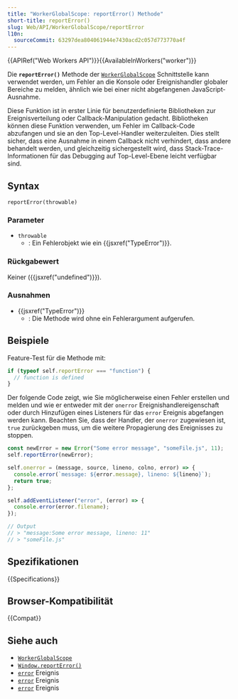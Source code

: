 ```yaml
---
title: "WorkerGlobalScope: reportError() Methode"
short-title: reportError()
slug: Web/API/WorkerGlobalScope/reportError
l10n:
  sourceCommit: 63297dea804061944e7430acd2c057d773770a4f
---
```


{{APIRef("Web Workers API")}}{{AvailableInWorkers("worker")}}

Die **`reportError()`** Methode der [`WorkerGlobalScope`](/de/docs/Web/API/WorkerGlobalScope) Schnittstelle kann verwendet werden, um Fehler an die Konsole oder Ereignishandler globaler Bereiche zu melden, ähnlich wie bei einer nicht abgefangenen JavaScript-Ausnahme.

Diese Funktion ist in erster Linie für benutzerdefinierte Bibliotheken zur Ereignisverteilung oder Callback-Manipulation gedacht. Bibliotheken können diese Funktion verwenden, um Fehler im Callback-Code abzufangen und sie an den Top-Level-Handler weiterzuleiten. Dies stellt sicher, dass eine Ausnahme in einem Callback nicht verhindert, dass andere behandelt werden, und gleichzeitig sichergestellt wird, dass Stack-Trace-Informationen für das Debugging auf Top-Level-Ebene leicht verfügbar sind.

## Syntax

```js-nolint
reportError(throwable)
```

### Parameter

- `throwable`
  - : Ein Fehlerobjekt wie ein {{jsxref("TypeError")}}.

### Rückgabewert

Keiner ({{jsxref("undefined")}}).

### Ausnahmen

- {{jsxref("TypeError")}}
  - : Die Methode wird ohne ein Fehlerargument aufgerufen.

## Beispiele

Feature-Test für die Methode mit:

```js
if (typeof self.reportError === "function") {
  // function is defined
}
```

Der folgende Code zeigt, wie Sie möglicherweise einen Fehler erstellen und melden und wie er entweder mit der `onerror` Ereignishandlereigenschaft oder durch Hinzufügen eines Listeners für das `error` Ereignis abgefangen werden kann. Beachten Sie, dass der Handler, der `onerror` zugewiesen ist, `true` zurückgeben muss, um die weitere Propagierung des Ereignisses zu stoppen.

```js
const newError = new Error("Some error message", "someFile.js", 11);
self.reportError(newError);

self.onerror = (message, source, lineno, colno, error) => {
  console.error(`message: ${error.message}, lineno: ${lineno}`);
  return true;
};

self.addEventListener("error", (error) => {
  console.error(error.filename);
});

// Output
// > "message:Some error message, lineno: 11"
// > "someFile.js"
```

## Spezifikationen

{{Specifications}}

## Browser-Kompatibilität

{{Compat}}

## Siehe auch

- [`WorkerGlobalScope`](/de/docs/Web/API/WorkerGlobalScope)
- [`Window.reportError()`](/de/docs/Web/API/Window/reportError)
- [`error`](/de/docs/Web/API/Window/error_event) Ereignis
- [`error`](/de/docs/Web/API/WorkerGlobalScope/error_event) Ereignis
- [`error`](/de/docs/Web/API/HTMLElement/error_event) Ereignis
